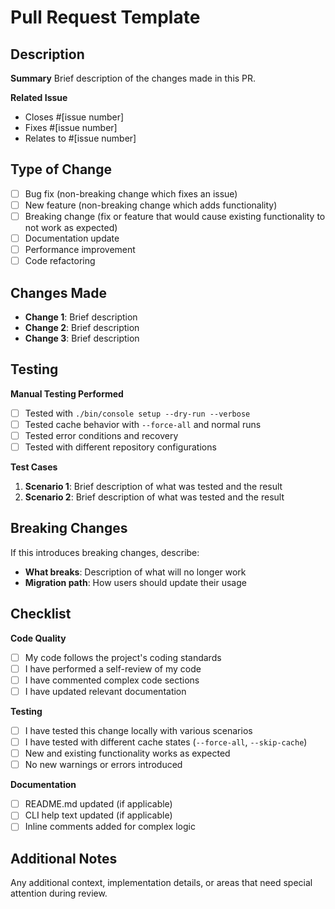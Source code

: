 # Pull Request Template

## Description

**Summary**
Brief description of the changes made in this PR.

**Related Issue**
- Closes #[issue number]
- Fixes #[issue number]
- Relates to #[issue number]

## Type of Change

- [ ] Bug fix (non-breaking change which fixes an issue)
- [ ] New feature (non-breaking change which adds functionality)
- [ ] Breaking change (fix or feature that would cause existing functionality to not work as expected)
- [ ] Documentation update
- [ ] Performance improvement
- [ ] Code refactoring

## Changes Made

- **Change 1**: Brief description
- **Change 2**: Brief description
- **Change 3**: Brief description

## Testing

**Manual Testing Performed**
- [ ] Tested with `./bin/console setup --dry-run --verbose`
- [ ] Tested cache behavior with `--force-all` and normal runs
- [ ] Tested error conditions and recovery
- [ ] Tested with different repository configurations

**Test Cases**
1. **Scenario 1**: Brief description of what was tested and the result
2. **Scenario 2**: Brief description of what was tested and the result

## Breaking Changes

If this introduces breaking changes, describe:
- **What breaks**: Description of what will no longer work
- **Migration path**: How users should update their usage

## Checklist

**Code Quality**
- [ ] My code follows the project's coding standards
- [ ] I have performed a self-review of my code
- [ ] I have commented complex code sections
- [ ] I have updated relevant documentation

**Testing**
- [ ] I have tested this change locally with various scenarios
- [ ] I have tested with different cache states (`--force-all`, `--skip-cache`)
- [ ] New and existing functionality works as expected
- [ ] No new warnings or errors introduced

**Documentation**
- [ ] README.md updated (if applicable)
- [ ] CLI help text updated (if applicable)
- [ ] Inline comments added for complex logic

## Additional Notes

Any additional context, implementation details, or areas that need special attention during review.
